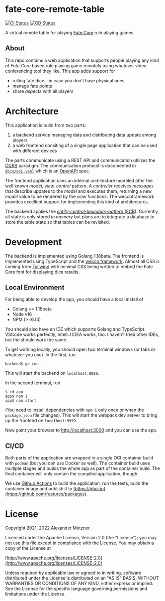 # fate-core-remote-table

[![CI Status](https://github.com/halimath/fate-core-remote-table/workflows/CI/badge.svg)](https://github.com/halimath/fate-core-remote-table/actions/workflows/ci.yml)
[![CD Status](https://github.com/halimath/fate-core-remote-table/workflows/CD/badge.svg)](https://github.com/halimath/fate-core-remote-table/actions/workflows/cd.yml)

A virtual remote table for playing [Fate Core](https://www.evilhat.com/home/fate-core/) role playing
games.

## About

This repo contains a web application that supports people playing any kind of _Fate Core_ based role playing
game remotely using whatever video conferencing tool they like. This app adds support for
* rolling fate dice - in case you don't have physical ones
* manage fate points
* share _aspects_ with all players

# Architecture

This application is build from two parts:
1. a backend service managing data and distributing data update among players
1. a web frontend consiting of a single page application that can be used with different devices

The parts communicate using a REST API and communication utilizes the [CQRS](https://en.wikipedia.org/wiki/Command%E2%80%93query_separation#Command_query_responsibility_segregation)
paradigm. The communication protocol is documented in 
[`docs/api.yaml`](./docs/api.yaml) which is an [OpenAPI](https://www.openapis.org/) spec.


The frontend application uses an internal architecture modeled after the well known _model, view, control_
pattern. A _controller_ receives _messages_ that describe updates to the _model_ and executes them, returning
a new _model_ value to be rendered by the _view_ functions. The weccoframework provides excellent support for
implementing this kind of architectures.

The backend applies the 
[_entity-control-boundary-pattern_ (ECB)](http://www.cs.sjsu.edu/~pearce/modules/patterns/enterprise/ecb/ecb.htm).
Currently, all state is only stored _in memory_ but plans are to integrate a database to store the table
state so that tables can be revisited.

# Development

The backend is implemented using Golang 1.18beta. The frontend is implemented using
TypeScript and the [wecco framework](https://github.com/weccoframework/core). Almost all CSS is coming from
[Tailwind](https://tailwindcss.com/) with minimal CSS being written to embed the Fate Core font for displaying
dice results.

## Local Environment

For being able to develop the app, you should have a local install of
* Golang >= 1.18beta
* Node v16
* NPM (>=6.14)

You should also have an IDE which supports Golang and TypeScript. VSCode works perfectly, IntelliJ IDEA works,
too. I haven't tried other IDEs, but the should work the same.

To get working locally, you should open two terminal windows (or tabs or whatever you use). In the first,
run 

```
backend$ go run .
```

This will start the backend on `localhost:8080`.

In the second terminal, run

```
$ cd app
app$ npm i
app$ npm start
```

(You need to install dependencies with `npm i` only once or when the `package.json` file changes). This will
start the webpack dev server to bring up the frontend on `localhost:9999`. 

Now point your browser to [http://localhost:3000](http://localhost:3000) and you can use the app.

## CI/CD

Both parts of the application are wrapped in a single OCI container build with `podman` (but you can use 
Docker as well). The container build uses multiple stages and builds the whole app as part of the container 
build. The final container will only contain the compiled application, though.

We use [Github Actions](https://github.com/features/actions) to build the application, run the tests, build
the container image and publish it to [https://ghcr.io](https://github.com/features/packages).

# License

Copyright 2021, 2022 Alexander Metzner.

Licensed under the Apache License, Version 2.0 (the "License");
you may not use this file except in compliance with the License.
You may obtain a copy of the License at

[http://www.apache.org/licenses/LICENSE-2.0](http://www.apache.org/licenses/LICENSE-2.0)

Unless required by applicable law or agreed to in writing, software
distributed under the License is distributed on an "AS IS" BASIS,
WITHOUT WARRANTIES OR CONDITIONS OF ANY KIND, either express or implied.
See the License for the specific language governing permissions and
limitations under the License.
